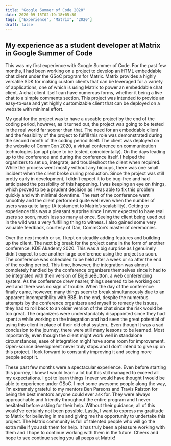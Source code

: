 ```yaml
---
title: "Google Summer of Code 2020"
date: 2020-09-15T02:19:18+05:30
tags: ["Experience", "Matrix", "2020"]
draft: false
---
```


## My experience as a student developer at Matrix in Google Summer of Code 

This was my first experience with Google Summer of Code. For the past few months, I had been working on a project to develop an HTML embeddable chat client under the GSoC program for Matrix. Matrix provides a highly versatile SDK for making custom clients that can be leveraged for a variety of applications, one of which is using Matrix to power an embeddable chat client. A chat client itself can have numerous forms, whether it being a live chat to a simple comments section. This project was intended to provide an easy-to-use and yet highly customizable client that can be deployed on a website with minimal effort.

My goal for the project was to have a useable project by the end of the coding period, however, as it turned out, the project was going to be tested in the real world far sooner than that. The need for an embeddable client and the feasibility of the project to fulfill this role was demonstrated during the second month of the coding period itself. The client was deployed on the website of CommCon 2020, a virtual conference on communication technologies (an apt place to be tested, coincidentally). On the days leading up to the conference and during the conference itself, I helped the organizers to set up, integrate, and troubleshoot the client when required. While the process went mostly without any hiccups, there was one small incident when the client broke during production. Since the project was still pretty early in development, I didn’t expect it to be bug-free and had anticipated the possibility of this happening. I was keeping an eye on things, which proved to be a prudent decision as I was able to fix this problem quickly and with minimal downtime. The rest of the conference went smoothly and the client performed quite well even when the number of users was quite large (A testament to Matrix’s scalability). Getting to experience this was a pleasant surprise since I never expected to have real users so soon, much less so many at once. Seeing the client being used out in the wild was a very fulfilling thing to witness. I also gained some very valuable feedback, courtesy of Dan, CommCon’s master of ceremonies.

Over the next month or so, I kept on steadily adding features and building up the client. The next big break for the project came in the form of another conference. KDE Akademy 2020. This was a big surprise as I genuinely didn’t expect to see another large conference using the project so soon. The conference was scheduled to be held after a week or so after the end of the coding period. This time, however, the integration was almost completely handled by the conference organizers themselves since it had to be integrated with their version of BigBlueButton, a web conferencing system. As the conference drew nearer, things seemed to be working out well and there was no sign of trouble. When the day of the conference finally came, however, many things seem to break simultaneously due to an apparent incompatibility with BBB. In the end, despite the numerous attempts by the conference organizers and myself to remedy the issues, they had to roll back to an older version of the chat since the risk would be too great. The organizers were understandably disappointed since they had spent a while working on the integration and had seen the great potential of using this client in place of their old chat system.. Even though It was a sad conclusion to the journey, there were still many lessons to be learned. Most importantly, even though the client might work well in standalone circumstances, ease of integration might have some room for improvement. Open-source development never truly stops and I don’t intend to give up on this project. I look forward to constantly improving it and seeing more people adopt it.

These past few months were a spectacular experience. Even before starting this journey, I knew I would learn a lot but this still managed to exceed all my expectations. I got to learn things I never would have thought I would be able to experience under GSoC. I met some awesome people along the way, I’m extremely grateful to my mentors Ben Parsons and Travis Ralston for being the best mentors anyone could ever ask for. They were always approachable and friendly throughout the entire program and I never hesitated before asking for their help. Without their guidance, all of this would’ve certainly not been possible. Lastly, I want to express my gratitude to Matrix for believing in me and giving me the opportunity to undertake this project. The Matrix community is full of talented people who will go the extra mile if you ask them for help. It has truly been a pleasure working with them and I hope to continue working with them in the future. Cheers and hope to see continue seeing you all peeps at Matrix!